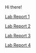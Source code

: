 Hi there!

[Lab Report 1](https://mashyuf.github.io/cse15l-lab-reports/Lab-Report-1/lab-report-1-week-2)

[Lab Report 2](https://mashyuf.github.io/cse15l-lab-reports/Lab-Report-2/lab-report-2-week-4)

[Lab Report 3](https://mashyuf.github.io/cse15l-lab-reports/Lab-Report-3/lab-report-3-week-6)

[Lab Report 4](https://mashyuf.github.io/cse15l-lab-reports/Lab-Report-4/lab-report-4-week-8)
